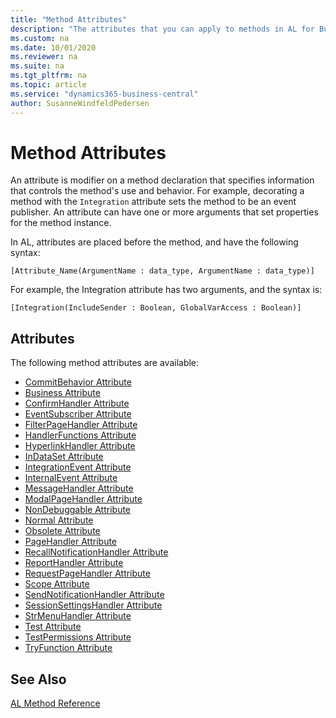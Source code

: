 ```yaml
---
title: "Method Attributes"
description: "The attributes that you can apply to methods in AL for Business Central"
ms.custom: na
ms.date: 10/01/2020
ms.reviewer: na
ms.suite: na
ms.tgt_pltfrm: na
ms.topic: article
ms.service: "dynamics365-business-central"
author: SusanneWindfeldPedersen
---
```


# Method Attributes

An attribute is modifier on a method declaration that specifies information that controls the method's use and behavior. For example, decorating a method with the `Integration` attribute sets the method to be an event publisher. An attribute can have one or more arguments that set properties for the method instance.

In AL, attributes are placed before the method, and have the following syntax:

```AL
[Attribute_Name(ArgumentName : data_type, ArgumentName : data_type)]
```

For example, the Integration attribute has two arguments, and the syntax is:

```AL
[Integration(IncludeSender : Boolean, GlobalVarAccess : Boolean)]
```

## Attributes

The following method attributes are available:

- [CommitBehavior Attribute](devenv-commitbehavior-attribute.md)  
- [Business Attribute](devenv-business-attribute.md)  
- [ConfirmHandler Attribute](devenv-confirmhandler-attribute.md)  
- [EventSubscriber Attribute](devenv-eventsubscriber-attribute.md)  
- [FilterPageHandler Attribute](devenv-filterpagehandler-attribute.md)  
- [HandlerFunctions Attribute](devenv-handlerfunctions-attribute.md)
- [HyperlinkHandler Attribute](devenv-hyperlinkhandler-attribute.md)
- [InDataSet Attribute](devenv-indataset-attribute.md)
- [IntegrationEvent Attribute](devenv-integration-attribute.md)
- [InternalEvent Attribute](devenv-internal-attribute.md)  
- [MessageHandler Attribute](devenv-messagehandler-attribute.md)  
- [ModalPageHandler Attribute](devenv-modalpagehandler-attribute.md)
- [NonDebuggable Attribute](devenv-nondebuggable-attribute.md)  
- [Normal Attribute](devenv-normal-attribute.md)  
- [Obsolete Attribute](devenv-obsolete-attribute.md)
- [PageHandler Attribute](devenv-pagehandler-attribute.md)
- [RecallNotificationHandler Attribute](devenv-recallnotificationhandler-attribute.md)
- [ReportHandler Attribute](devenv-reporthandler-attribute.md)
- [RequestPageHandler Attribute](devenv-requestpagehandler-attribute.md)  
- [Scope Attribute](devenv-scope-attribute.md)
- [SendNotificationHandler Attribute](devenv-sendnotificationhandler-attribute.md)
- [SessionSettingsHandler Attribute](devenv-sessionsettingshandler-attribute.md)
- [StrMenuHandler Attribute](devenv-strmenuhandler-attribute.md)
- [Test Attribute](devenv-test-attribute.md)
- [TestPermissions Attribute](devenv-testpermissions-attribute.md)
- [TryFunction Attribute](devenv-tryfunction-attribute.md)

## See Also

[AL Method Reference](../methods-auto/library.md)  
